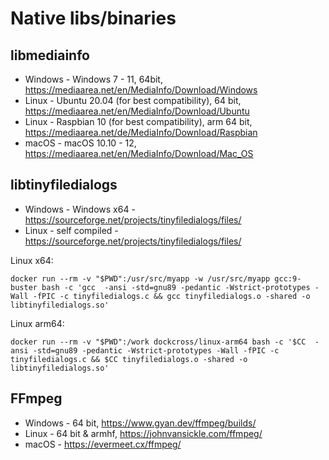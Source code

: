 # Native libs/binaries

## libmediainfo

* Windows - Windows 7 - 11, 64bit, https://mediaarea.net/en/MediaInfo/Download/Windows
* Linux - Ubuntu 20.04 (for best compatibility), 64 bit, https://mediaarea.net/en/MediaInfo/Download/Ubuntu
* Linux - Raspbian 10 (for best compatibility), arm 64 bit, https://mediaarea.net/de/MediaInfo/Download/Raspbian
* macOS - macOS 10.10 - 12, https://mediaarea.net/en/MediaInfo/Download/Mac_OS

## libtinyfiledialogs

* Windows - Windows x64 - https://sourceforge.net/projects/tinyfiledialogs/files/
* Linux - self compiled - https://sourceforge.net/projects/tinyfiledialogs/files/

Linux x64:

```
docker run --rm -v "$PWD":/usr/src/myapp -w /usr/src/myapp gcc:9-buster bash -c 'gcc  -ansi -std=gnu89 -pedantic -Wstrict-prototypes -Wall -fPIC -c tinyfiledialogs.c && gcc tinyfiledialogs.o -shared -o libtinyfiledialogs.so'
```

Linux arm64:

```
docker run --rm -v "$PWD":/work dockcross/linux-arm64 bash -c '$CC  -ansi -std=gnu89 -pedantic -Wstrict-prototypes -Wall -fPIC -c tinyfiledialogs.c && $CC tinyfiledialogs.o -shared -o libtinyfiledialogs.so'
```

## FFmpeg

* Windows - 64 bit, https://www.gyan.dev/ffmpeg/builds/
* Linux - 64 bit & armhf, https://johnvansickle.com/ffmpeg/
* macOS - https://evermeet.cx/ffmpeg/

